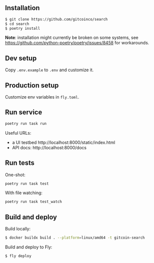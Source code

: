 ## Installation

```sh
$ git clone https://github.com/gitcoinco/search
$ cd search
$ poetry install
```

**Note**: installation might currently be broken on some systems, see https://github.com/python-poetry/poetry/issues/8458 for workarounds.

## Dev setup

Copy `.env.example` to `.env` and customize it.

## Production setup

Customize env variables in `fly.toml`.

## Run service

```sh
poetry run task run
```

Useful URLs:

- a UI testbed http://localhost:8000/static/index.html
- API docs: http://localhost:8000/docs

## Run tests

One-shot:

```sh
poetry run task test
```

With file watching:

```sh
poetry run task test_watch
```

## Build and deploy

Build locally:

```sh
$ docker buildx build . --platform=linux/amd64 -t gitcoin-search
```

Build and deploy to Fly:

```sh
$ fly deploy
```
